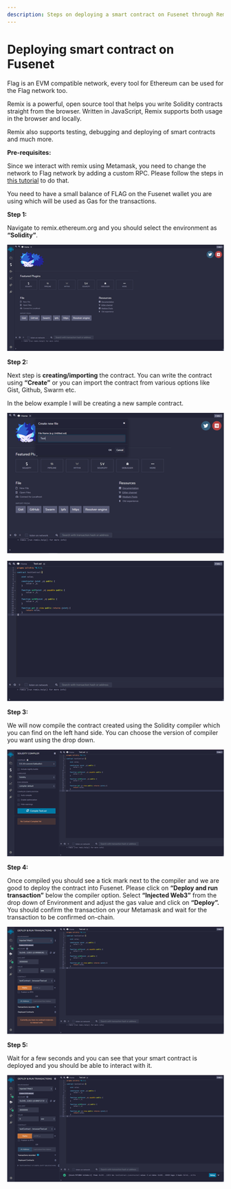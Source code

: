 ```yaml
---
description: Steps on deploying a smart contract on Fusenet through Remix.
---
```


# Deploying smart contract on Fusenet

Flag is an EVM compatible network, every tool for Ethereum can be used for the Flag network too.

Remix is a powerful, open source tool that helps you write Solidity contracts straight from the browser. Written in JavaScript, Remix supports both usage in the browser and locally.

Remix also supports testing, debugging and deploying of smart contracts and much more.

 **Pre-requisites:**

Since we interact with remix using Metamask, you need to change the network to Flag network by adding a custom RPC. Please follow the steps in [this tutorial](https://docs.flagscan.xyz/the-fuse-studio/getting-started/how-to-add-fuse-to-your-metamask) to do that.

You need to have a small balance of FLAG on the Fusenet wallet you are using which will be used as Gas for the transactions.

 **Step 1:**

Navigate to remix.ethereum.org and you should select the environment as **“Solidity”**.

![](../.gitbook/assets/0%20%288%29.png)

**Step 2:**

Next step is **creating/importing** the contract. You can write the contract using **“Create”** or you can import the contract from various options like Gist, Github, Swarm etc.

In the below example I will be creating a new sample contract.

![](../.gitbook/assets/1%20%2811%29.png)

![](../.gitbook/assets/2%20%2811%29.png)

 **Step 3:**

We will now compile the contract created using the Solidity compiler which you can find on the left hand side. You can choose the version of compiler you want using the drop down.

![](../.gitbook/assets/3%20%2810%29.png)

**Step 4:**

Once compiled you should see a tick mark next to the compiler and we are good to deploy the contract into Fusenet. Please click on **“Deploy and run transaction”** below the compiler option. Select **“Injected Web3”** from the drop down of Environment and adjust the gas value and click on **“Deploy”.** You should confirm the transaction on your Metamask and wait for the transaction to be confirmed on-chain.

![](../.gitbook/assets/4%20%2810%29.png)

 **Step 5:**

Wait for a few seconds and you can see that your smart contract is deployed and you should be able to interact with it.

![](../.gitbook/assets/5%20%287%29.png)

